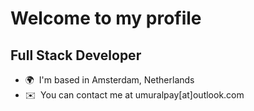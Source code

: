 Welcome to my profile
==================================================================================================================================

Full Stack Developer
--------------------

* 🌍  I'm based in Amsterdam, Netherlands
* ✉️  You can contact me at umuralpay[at]outlook.com

